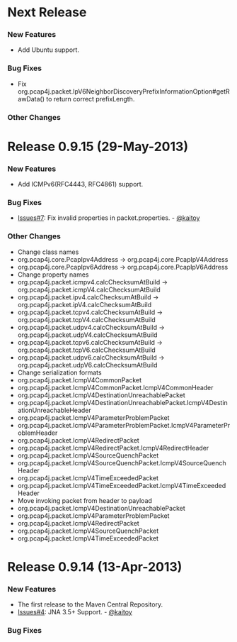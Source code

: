 Next Release
============
### New Features ###
* Add Ubuntu support.

### Bug Fixes ###
* Fix org.pcap4j.packet.IpV6NeighborDiscoveryPrefixInformationOption#getRawData() to return correct prefixLength.

### Other Changes ###

Release 0.9.15 (29-May-2013)
============
### New Features ###
* Add ICMPv6(RFC4443, RFC4861) support.

### Bug Fixes ###
* [Issues#7](https://github.com/kaitoy/pcap4j/issues/7): Fix invalid properties in packet.properties. - [@kaitoy](https://github.com/kaitoy)

### Other Changes ###
* Change class names
 * org.pcap4j.core.PcapIpv4Address -> org.pcap4j.core.PcapIpV4Address
 * org.pcap4j.core.PcapIpv6Address -> org.pcap4j.core.PcapIpV6Address
* Change property names
 * org.pcap4j.packet.icmpv4.calcChecksumAtBuild -> org.pcap4j.packet.icmpV4.calcChecksumAtBuild
 * org.pcap4j.packet.ipv4.calcChecksumAtBuild -> org.pcap4j.packet.ipV4.calcChecksumAtBuild
 * org.pcap4j.packet.tcpv4.calcChecksumAtBuild -> org.pcap4j.packet.tcpV4.calcChecksumAtBuild
 * org.pcap4j.packet.udpv4.calcChecksumAtBuild -> org.pcap4j.packet.udpV4.calcChecksumAtBuild
 * org.pcap4j.packet.tcpv6.calcChecksumAtBuild -> org.pcap4j.packet.tcpV6.calcChecksumAtBuild
 * org.pcap4j.packet.udpv6.calcChecksumAtBuild -> org.pcap4j.packet.udpV6.calcChecksumAtBuild
* Change serialization formats
 * org.pcap4j.packet.IcmpV4CommonPacket
 * org.pcap4j.packet.IcmpV4CommonPacket.IcmpV4CommonHeader
 * org.pcap4j.packet.IcmpV4DestinationUnreachablePacket
 * org.pcap4j.packet.IcmpV4DestinationUnreachablePacket.IcmpV4DestinationUnreachableHeader
 * org.pcap4j.packet.IcmpV4ParameterProblemPacket
 * org.pcap4j.packet.IcmpV4ParameterProblemPacket.IcmpV4ParameterProblemHeader
 * org.pcap4j.packet.IcmpV4RedirectPacket
 * org.pcap4j.packet.IcmpV4RedirectPacket.IcmpV4RedirectHeader
 * org.pcap4j.packet.IcmpV4SourceQuenchPacket
 * org.pcap4j.packet.IcmpV4SourceQuenchPacket.IcmpV4SourceQuenchHeader
 * org.pcap4j.packet.IcmpV4TimeExceededPacket
 * org.pcap4j.packet.IcmpV4TimeExceededPacket.IcmpV4TimeExceededHeader
* Move invoking packet from header to payload
 * org.pcap4j.packet.IcmpV4DestinationUnreachablePacket
 * org.pcap4j.packet.IcmpV4ParameterProblemPacket
 * org.pcap4j.packet.IcmpV4RedirectPacket
 * org.pcap4j.packet.IcmpV4SourceQuenchPacket
 * org.pcap4j.packet.IcmpV4TimeExceededPacket
 
Release 0.9.14 (13-Apr-2013)
=====================
### New Features ###
* The first release to the Maven Central Repository.
* [Issues#4](https://github.com/kaitoy/pcap4j/issues/4): JNA 3.5+ Support. - [@kaitoy](https://github.com/kaitoy)

### Bug Fixes ###

